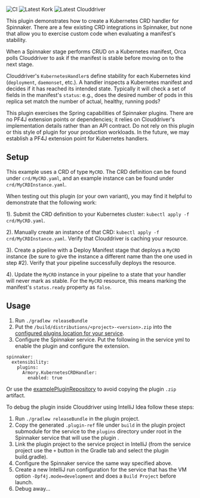 ![CI](https://github.com/spinnaker-plugin-examples/kubernetesCRDHandler/workflows/CI/badge.svg)
![Latest Kork](https://github.com/spinnaker-plugin-examples/kubernetesCRDHandler/workflows/Latest%20Kork/badge.svg?branch=master)
![Latest Clouddriver](https://github.com/spinnaker-plugin-examples/kubernetesCRDHandler/workflows/Latest%20Clouddriver/badge.svg?branch=master)

This plugin demonstrates how to create a Kubernetes CRD handler for Spinnaker. There are a few existing CRD integrations in Spinnaker,
but none that allow you to exercise custom code when evaluating a manifest's stability.

When a Spinnaker stage performs CRUD on a Kubernetes manifest, Orca polls Clouddriver to ask 
if the manifest is stable before moving on to the next stage.

Clouddriver's `KubernetesHandler`s define stability for each Kubernetes kind (`deployment`, `daemonset`, etc.). 
A handler inspects a Kubernetes manifest and decides if it has reached its intended state. 
Typically it will check a set of fields in the manifest's `status`: e.g., does the desired number of pods
in this replica set match the number of actual, healthy, running pods?

This plugin exercises the Spring capabilities of Spinnaker plugins. There are no PF4J extension points or dependencies;
it relies on Clouddriver's implementation details rather than an API contract. Do not rely on this plugin or 
this style of plugin for your production workloads. In the future, we may establish a PF4J extension point for Kubernetes handlers. 

## Setup

This example uses a CRD of type `MyCRD`. The CRD definition can be found under `crd/MyCRD.yaml`, and an example instance
can be found under `crd/MyCRDInstance.yaml`.

When testing out this plugin (or your own variant), you may find it helpful to demonstrate that the following work:

1). Submit the CRD definition to your Kubernetes cluster: `kubectl apply -f crd/MyCRD.yaml`.

2). Manually create an instance of that CRD: `kubectl apply -f crd/MyCRDInstance.yaml`. Verify that Clouddriver is caching your resource.

3). Create a pipeline with a Deploy Manifest stage that deploys a `MyCRD` instance (be sure to give the instance a different name than
the one used in step #2). Verify that your pipeline successfully deploys the resource.

4). Update the `MyCRD` instance in your pipeline to a state that your handler will never mark as stable. For the `MyCRD` resource, this
means marking the manifest's `status.ready` property as `false`.

## Usage

1) Run `./gradlew releaseBundle`
2) Put the `/build/distributions/<project>-<version>.zip` into the [configured plugins location for your service](https://pf4j.org/doc/packaging.html).
3) Configure the Spinnaker service. Put the following in the service yml to enable the plugin and configure the extension.

```
spinnaker:
  extensibility:
    plugins:
      Armory.KubernetesCRDHandler:
        enabled: true
```

Or use the [examplePluginRepository](https://github.com/spinnaker-plugin-examples/examplePluginRepository) to avoid copying the plugin `.zip` artifact.

To debug the plugin inside Clouddriver using IntelliJ Idea follow these steps:

1) Run `./gradlew releaseBundle` in the plugin project.
2) Copy the generated `.plugin-ref` file under `build` in the plugin project submodule for the service to the `plugins` directory under root in the Spinnaker service that will use the plugin .
3) Link the plugin project to the service project in IntelliJ (from the service project use the `+` button in the Gradle tab and select the plugin build.gradle).
4) Configure the Spinnaker service the same way specified above.
5) Create a new IntelliJ run configuration for the service that has the VM option `-Dpf4j.mode=development` and does a `Build Project` before launch.
6) Debug away...
